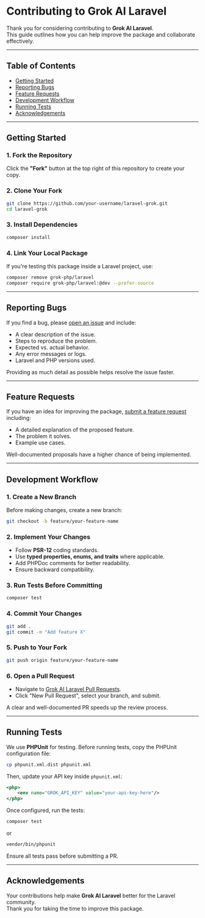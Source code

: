 # **Contributing to Grok AI Laravel**

Thank you for considering contributing to **Grok AI Laravel**.  
This guide outlines how you can help improve the package and collaborate effectively.

---

## **Table of Contents**
- [Getting Started](#getting-started)
- [Reporting Bugs](#reporting-bugs)
- [Feature Requests](#feature-requests)
- [Development Workflow](#development-workflow)
- [Running Tests](#running-tests)
- [Acknowledgements](#acknowledgements)

---

## **Getting Started**

### 1. Fork the Repository
Click the **"Fork"** button at the top right of this repository to create your copy.

### 2. Clone Your Fork
```sh
git clone https://github.com/your-username/laravel-grok.git
cd laravel-grok
```

### 3. Install Dependencies
```sh
composer install
```

### 4. Link Your Local Package
If you're testing this package inside a Laravel project, use:

```sh
composer remove grok-php/laravel
composer require grok-php/laravel:@dev --prefer-source
```

---

## **Reporting Bugs**
If you find a bug, please [open an issue](https://github.com/grok-php/laravel/issues) and include:

- A clear description of the issue.
- Steps to reproduce the problem.
- Expected vs. actual behavior.
- Any error messages or logs.
- Laravel and PHP versions used.

Providing as much detail as possible helps resolve the issue faster.

---

## **Feature Requests**
If you have an idea for improving the package, [submit a feature request](https://github.com/grok-php/laravel/issues) including:

- A detailed explanation of the proposed feature.
- The problem it solves.
- Example use cases.

Well-documented proposals have a higher chance of being implemented.

---

## **Development Workflow**

### 1. Create a New Branch
Before making changes, create a new branch:

```sh
git checkout -b feature/your-feature-name
```

### 2. Implement Your Changes
- Follow **PSR-12** coding standards.
- Use **typed properties, enums, and traits** where applicable.
- Add PHPDoc comments for better readability.
- Ensure backward compatibility.

### 3. Run Tests Before Committing
```sh
composer test
```

### 4. Commit Your Changes
```sh
git add .
git commit -m "Add feature X"
```

### 5. Push to Your Fork
```sh
git push origin feature/your-feature-name
```

### 6. Open a Pull Request
- Navigate to [Grok AI Laravel Pull Requests](https://github.com/grok-php/laravel/pulls).
- Click "New Pull Request", select your branch, and submit.

A clear and well-documented PR speeds up the review process.

---

## **Running Tests**
We use **PHPUnit** for testing. Before running tests, copy the PHPUnit configuration file:

```sh
cp phpunit.xml.dist phpunit.xml
```

Then, update your API key inside `phpunit.xml`:

```xml
<php>
    <env name="GROK_API_KEY" value="your-api-key-here"/>
</php>
```

Once configured, run the tests:

```sh
composer test
```
or
```sh
vendor/bin/phpunit
```

Ensure all tests pass before submitting a PR.

---

## **Acknowledgements**
Your contributions help make **Grok AI Laravel** better for the Laravel community.  
Thank you for taking the time to improve this package.
